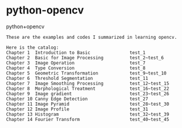 # python-opencv
python+opencv

    These are the examples and codes I summarized in learning opencv.

    Here is the catalog:
    Chapter 1  Introduction to Basic               test_1
    Chapter 2  Basic for Image Processing          test_2~test_6 
    Chapter 3  Image Operation                     test_7
    Chapter 4  Type Conversion                     test_8
    Chapter 5  Geometric Transformation            test_9~test_10
    Chapter 6  Threshold Segmentation              test_11
    Chapter 7  Image Smoothing Processing          test_12~test_15
    Chapter 8  Morphological Treatment             test_16~test_22
    Chapter 9  Image gradient                      test_23~test_26
    Chapter 10 Canny Edge Detection                test_27
    Chapter 11 Image Pyramid                       test_28~test_30
    Chapter 12 Image Profile                       test_31
    Chapter 13 Histogram                           test_32~test_39
    Chapter 14 Fourier Transform                   test_40~test_45

